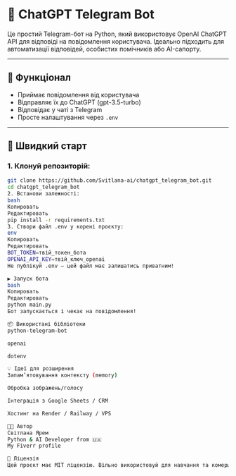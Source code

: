 # 🤖 ChatGPT Telegram Bot

Це простий Telegram-бот на Python, який використовує OpenAI ChatGPT API для відповіді на повідомлення користувача. Ідеально підходить для автоматизації відповідей, особистих помічників або AI-сапорту.

---

## 🔧 Функціонал

- Приймає повідомлення від користувача
- Відправляє їх до ChatGPT (gpt-3.5-turbo)
- Відповідає у чаті з Telegram
- Просте налаштування через `.env`

---

## 🚀 Швидкий старт

### 1. Клонуй репозиторій:

```bash
git clone https://github.com/Svitlana-ai/chatgpt_telegram_bot.git
cd chatgpt_telegram_bot
2. Встанови залежності:
bash
Копировать
Редактировать
pip install -r requirements.txt
3. Створи файл .env у корені проєкту:
env
Копировать
Редактировать
BOT_TOKEN=твій_токен_бота
OPENAI_API_KEY=твій_ключ_openai
Не публікуй .env — цей файл має залишатись приватним!

▶️ Запуск бота
bash
Копировать
Редактировать
python main.py
Бот запускається і чекає на повідомлення!

📦 Використані бібліотеки
python-telegram-bot

openai

dotenv

💡 Ідеї для розширення
Запам’ятовування контексту (memory)

Обробка зображень/голосу

Інтеграція з Google Sheets / CRM

Хостинг на Render / Railway / VPS

🧑‍💻 Автор
Світлана Ярем
Python & AI Developer from 🇺🇦
My Fiverr profile

📄 Ліцензія
Цей проєкт має MIT ліцензію. Вільно використовуй для навчання та комерційних цілей ✌️
